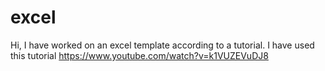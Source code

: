 # excel
Hi, I have worked on an excel template according to a tutorial. I have used this tutorial https://www.youtube.com/watch?v=k1VUZEVuDJ8
